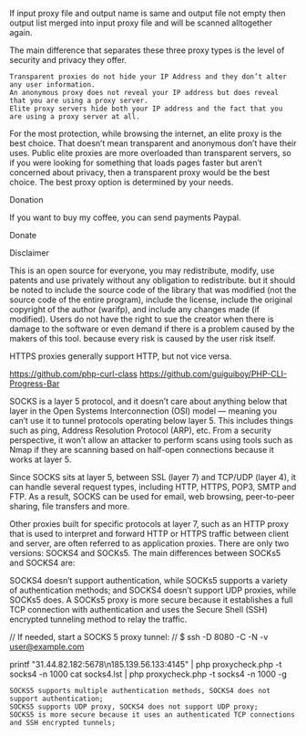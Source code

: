 If input proxy file and output name is same and output file not empty then output list merged into input proxy file and will be scanned alltogether again.


The main difference that separates these three proxy types is the level of security and privacy they offer.

    Transparent proxies do not hide your IP Address and they don’t alter any user information.
    An anonymous proxy does not reveal your IP address but does reveal that you are using a proxy server.
    Elite proxy servers hide both your IP address and the fact that you are using a proxy server at all.

For the most protection, while browsing the internet, an elite proxy is the best choice. That doesn’t mean transparent and anonymous don’t have their uses. Public elite proxies are more overloaded than transparent servers, so if you were looking for something that loads pages faster but aren’t concerned about privacy, then a transparent proxy would be the best choice. The best proxy option is determined by your needs.


Donation

If you want to buy my coffee, you can send payments Paypal.

Donate

Disclaimer

This is an open source for everyone, you may redistribute, modify, use patents and use privately without any obligation to redistribute. but it should be noted to include the source code of the library that was modified (not the source code of the entire program), include the license, include the original copyright of the author (warifp), and include any changes made (if modified). Users do not have the right to sue the creator when there is damage to the software or even demand if there is a problem caused by the makers of this tool. because every risk is caused by the user risk itself.


HTTPS proxies generally support HTTP, but not vice versa.

https://github.com/php-curl-class
https://github.com/guiguiboy/PHP-CLI-Progress-Bar


SOCKS is a layer 5 protocol, and it doesn’t care about anything below that layer in the Open Systems Interconnection (OSI) model — meaning you can’t use it to tunnel protocols operating below layer 5. This includes things such as ping, Address Resolution Protocol (ARP), etc. From a security perspective, it won’t allow an attacker to perform scans using tools such as Nmap if they are scanning based on half-open connections because it works at layer 5.

Since SOCKS sits at layer 5, between SSL (layer 7) and TCP/UDP (layer 4), it can handle several request types, including HTTP, HTTPS, POP3, SMTP and FTP. As a result, SOCKS can be used for email, web browsing, peer-to-peer sharing, file transfers and more.

Other proxies built for specific protocols at layer 7, such as an HTTP proxy that is used to interpret and forward HTTP or HTTPS traffic between client and server, are often referred to as application proxies.
There are only two versions: SOCKS4 and SOCKs5. The main differences between SOCKs5 and SOCKS4 are:

SOCKS4 doesn’t support authentication, while SOCKs5 supports a variety of authentication methods; and
SOCKS4 doesn’t support UDP proxies, while SOCKs5 does.
A SOCKs5 proxy is more secure because it establishes a full TCP connection with authentication and uses the Secure Shell (SSH) encrypted tunneling method to relay the traffic.



// If needed, start a SOCKS 5 proxy tunnel:
//   $ ssh -D 8080 -C -N -v user@example.com



printf "31.44.82.182:5678\n185.139.56.133:4145" | php proxycheck.php -t socks4 -n 1000
cat socks4.lst | php proxycheck.php -t socks4 -n 1000 -g



    SOCKS5 supports multiple authentication methods, SOCKS4 does not support authentication;
    SOCKS5 supports UDP proxy, SOCKS4 does not support UDP proxy;
    SOCKS5 is more secure because it uses an authenticated TCP connections and SSH encrypted tunnels;